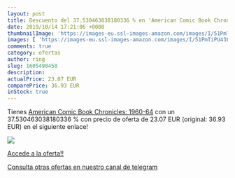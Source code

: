 ```yaml
---
layout: post
title: Descuento del 37.530463038180336 % en 'American Comic Book Chronicles: 1960-64'
date: 2019/10/14 17:21:06 +0000
thumbnailImage: 'https://images-eu.ssl-images-amazon.com/images/I/51PmTiPU43L._SL200_.jpg'
images: [ 'https://images-eu.ssl-images-amazon.com/images/I/51PmTiPU43L._SL200_.jpg' ]
comments: true
category: ofertas
author: ring
slug: 1605490458
description:
actualPrice: 23.07 EUR
comparePrice: 36.93 EUR
inStock: true
---
```


Tienes [American Comic Book Chronicles: 1960-64](https://www.amazon.com/dp/1605490458/?tag=redken08-20) con un 37.530463038180336 % con precio de oferta de 23.07 EUR (original: 36.93 EUR) en el siguiente enlace!

[![](https://images-eu.ssl-images-amazon.com/images/I/51PmTiPU43L._SL200_.jpg)](https://www.amazon.com/dp/1605490458/?tag=redken08-20)

[Accede a la oferta!!](https://www.amazon.com/dp/1605490458/?tag=redken08-20)

[Consulta otras ofertas en nuestro canal de telegram](https://t.me/s/ofertas25)
